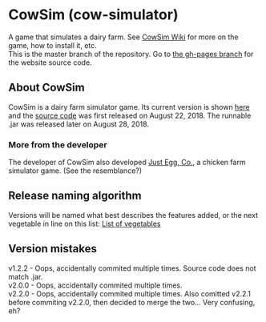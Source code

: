 # CowSim (cow-simulator)
A game that simulates a dairy farm. See [CowSim Wiki](https://github.com/WriterArtistCoder/cow-simulator/wiki) for more on the game, how to install it, etc.  
This is the master branch of the repository. Go to [the gh-pages branch](https://github.com/WriterArtistCoder/cow-simulator/tree/gh-pages) for the website source code. 
## About CowSim
CowSim is a dairy farm simulator game. Its current version is shown [here](https://github.com/WriterArtistCoder/cow-simulator/releases/latest) and the [source code](https://github.com/WriterArtistCoder/cow-simulator) was first released on August 22, 2018. The runnable .jar was released later on August 28, 2018.
### More from the developer
The developer of CowSim also developed [Just Egg, Co.](https://scratch.mit.edu/projects/238394341), a chicken farm simulator game. (See the resemblance?)  
## Release naming algorithm
Versions will be named what best describes the features added, or the next vegetable in line on this list: [List of vegetables](https://simple.wikipedia.org/wiki/List_of_vegetables)
## Version mistakes
v1.2.2 - Oops, accidentally commited multiple times. Source code does not match .jar.  
v2.0.0 - Oops, accidentally commited multiple times.  
v2.2.0 - Oops, accidentally commited multiple times. Also comitted v2.2.1 before commiting v2.2.0, then decided to merge the two... Very confusing, eh?  
